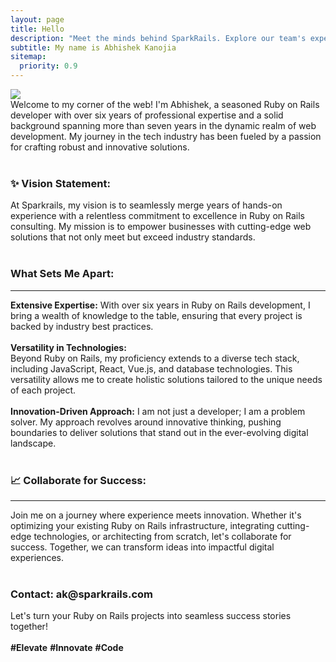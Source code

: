 ```yaml
---
layout: page
title: Hello
description: "Meet the minds behind SparkRails. Explore our team's expertise and insights. Discover a passion \for excellence in Ruby on Rails development. Learn more now!"
subtitle: My name is Abhishek Kanojia
sitemap:
  priority: 0.9
---
```


<img src="{{ '/assets/img/avatar.jpg' | prepend: site.baseurl }}" id="about-img">

<div id="describe-text">
	<div class='justify'>
		<div class='para'> Welcome to my corner of the web! I'm Abhishek, a seasoned Ruby on Rails developer with over six years of professional expertise and a solid background spanning more than seven years in the dynamic realm of web development. My journey in the tech industry has been fueled by a passion for crafting robust and innovative solutions.</div>
	</div>
	<br/>
	<div class='justify'>
		<h3><b>✨ Vision Statement:</b></h3>
		<div class="para">At Sparkrails, my vision is to seamlessly merge years of hands-on experience with a relentless commitment to excellence in Ruby on Rails consulting. My mission is to empower businesses with cutting-edge web solutions that not only meet but exceed industry standards.</div>
	</div>
	<br/>
	<div class='justify para'>
		<h3><b>What Sets Me Apart:</b></h3>
		<hr/>
		<div class="para"><strong>Extensive Expertise:</strong> With over six years in Ruby on Rails development, I bring a wealth of knowledge to the table, ensuring that every project is backed by industry best practices.</div>
		<br/>
		<strong>Versatility in Technologies:</strong>
		<div class="para">Beyond Ruby on Rails, my proficiency extends to a diverse tech stack, including JavaScript, React, Vue.js, and database technologies. This versatility allows me to create holistic solutions tailored to the unique needs of each project.</div>
		<br/>
		<strong>Innovation-Driven Approach:</strong> I am not just a developer; I am a problem solver. My approach revolves around innovative thinking, pushing boundaries to deliver solutions that stand out in the ever-evolving digital landscape.
	</div>
	<br/>
	<div class='justify para'>
		<h3><b>📈 Collaborate for Success:</b></h3>
		<hr/>
		<div>Join me on a journey where experience meets innovation. Whether it's optimizing your existing Ruby on Rails infrastructure, integrating cutting-edge technologies, or architecting from scratch, let's collaborate for success. Together, we can transform ideas into impactful digital experiences.</div>
	</div>
	<br/>
	<div class='justify para'>
		<h3>Contact: <strong>ak@sparkrails.com</strong></h3>
		<div>Let's turn your Ruby on Rails projects into seamless success stories together!</div>
		<br/>
		<div class='text-center'>
		<strong>#Elevate</strong> <strong>#Innovate</strong> <strong>#Code</strong>	
		</div>
	</div>

</div>
